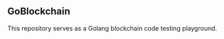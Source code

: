 ## GoBlockchain

<!-- See [website](https://adaickalavan.github.io/portfolio/) for information. -->

This repository serves as a Golang blockchain code testing playground.